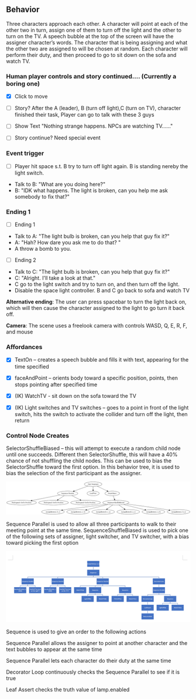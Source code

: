 ## Behavior

Three characters approach each other.  A character will point at each of the other two in turn, assign one of them to turn off the light and the other to turn on the TV.  A speech bubble at the top of the screen will have the assigner character’s words.  The character that is being assigning and what the other two are assigned to will be chosen at random.  Each character will perform their duty, and then proceed to go to sit down on the sofa and watch TV.  

### Human player controls and story continued.... (Currently a boring one)

- [x] Click to move

- [ ] Story? After the A (leader),  B (turn off light),C (turn on TV), character finished their task, Player can go to talk with these 3 guys

- [ ] Show Text "Nothing strange happens. NPCs are watching TV......"

- [ ] Story continue? Need special event

### Event trigger
- [ ] Player hit space s.t. B try to turn off light again. B is standing nereby the light switch.

* Talk to B: "What are you doing here?"
* B: "IDK what happens. The light is broken, can you help me ask somebody to fix that?"

### Ending 1

- [ ] Ending 1

* Talk to A: "The light bulb is broken, can you help that guy fix it?"
* A: "Hah? How dare you ask me to do that? "
* A throw a bomb to you. 

- [ ] Ending 2
* Talk to C: "The light bulb is broken, can you help that guy fix it?"
* C: "Alright. I'll take a look at that."
* C go to the light switch and try to turn on, and then turn off  the light.
* Disable the space light controller. B and C go back to sofa and watch TV

**Alternative ending**: The user can press spacebar to turn the light back on, which will then cause the character assigned to the light to go turn it back off. 

**Camera**: The scene uses a freelook camera with controls WASD, Q, E, R, F, and mouse


### Affordances
  - [x] TextOn – creates a speech bubble and fills it with text, appearing for the time specified

  - [x] faceAndPoint – orients body toward a specific position, points, then stops pointing after specified time

  - [x] (IK) WatchTV - sit down on the sofa toward the TV

  - [x] (IK) Light switches and TV switches – goes to a point in front of the light switch, hits the switch to activate the collider and turn off the light, then return

### Control Node Creates
SelectorShuffleBiased – this will attempt to execute a random child node until one succeeds. Different then SelectorShuffle, this will have a 40% chance of not shuffling the child nodes.  This can be used to bias the SelectorShuffle toward the first option.  In this behavior tree, it is used to bias the selection of the first participant as the assigner.

![](Report/tree1.png)

Sequence Parallel is used to allow all three participants to walk to their meeting point at the same time.
SequenceShuffleBiased is used to pick one of the following sets of assigner, light switcher, and TV switcher, with a bias toward picking the first option



![](Report/img2.png)

Sequence is used to give an order to the following actions

Sequence Parallel allows the assigner to point at another character and the text bubbles to appear at the same time

Sequence Parallel lets each character do their duty at the same time

Decorator Loop continuously checks the Sequence Parallel to see if it is true

Leaf Assert checks the truth value of lamp.enabled